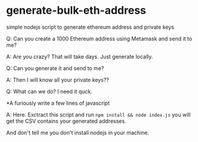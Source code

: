 # generate-bulk-eth-address
simple nodejs script to generate ethereum address and private keys

Q: Can you create a 1000 Ethereum address using Metamask and send it to me?

A: Are you crazy? That will take days. Just generate locally.

Q: Can you generate it and send to me?

A: Then I will know all your private keys??

Q: What can we do? I need it quck.


*A furiously write a few lines of javascript

A: Here. Exctract this script and run `npm install && node index.js` you will get the CSV contains your generated addresses. 

And don't tell me you don't install nodejs in your machine. 
